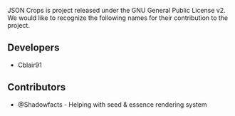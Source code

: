 JSON Crops is project released under the GNU General
Public License v2. We would like to recognize the
following names for their contribution to the project.

## Developers
* Cblair91

## Contributors
* @Shadowfacts - Helping with seed & essence rendering system